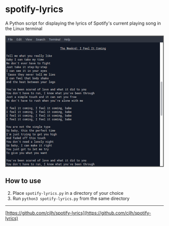 # spotify-lyrics

A Python script for displaying the lyrics of Spotify's current playing song in the Linux terminal

![Screenshot](./screenshots/1.png "Screenshot")

## How to use
2. Place `spotify-lyrics.py` in a directory of your choice
1. Run `python3 spotify-lyrics.py` from the same directory

***

[https://github.com/cjlh/spotify-lyrics](https://github.com/cjlh/spotify-lyrics)